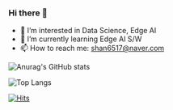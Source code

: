 ### Hi there 👋

- 👀 I’m interested in Data Science, Edge AI
- 🌱 I’m currently learning Edge AI S/W
- 📫 How to reach me: shan6517@naver.com

![Anurag's GitHub stats](https://github-readme-stats.vercel.app/api?username=suhwanjo&show_icons=true&theme=vue) 

![Top Langs](https://github-readme-stats.vercel.app/api/top-langs/?username=suhwanjo&layout=compact&theme=vue)

[![Hits](https://hits.seeyoufarm.com/api/count/incr/badge.svg?url=https%3A%2F%2Fgithub.com%2Fsuhwanjo&count_bg=%2379C83D&title_bg=%23555555&icon=&icon_color=%23E7E7E7&title=hits&edge_flat=false)](https://hits.seeyoufarm.com)
